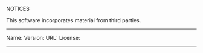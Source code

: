 NOTICES

This software incorporates material from third parties.

--------------------------------------------------

Name: 
Version: 
URL: 
License:

--------------------------------------------------
